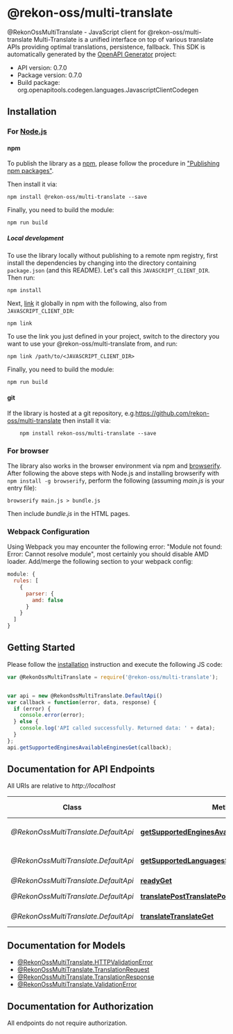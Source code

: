 # @rekon-oss/multi-translate

@RekonOssMultiTranslate - JavaScript client for @rekon-oss/multi-translate
Multi-Translate is a unified interface on top of various translate APIs providing optimal translations, persistence, fallback.
This SDK is automatically generated by the [OpenAPI Generator](https://openapi-generator.tech) project:

- API version: 0.7.0
- Package version: 0.7.0
- Build package: org.openapitools.codegen.languages.JavascriptClientCodegen

## Installation

### For [Node.js](https://nodejs.org/)

#### npm

To publish the library as a [npm](https://www.npmjs.com/), please follow the procedure in ["Publishing npm packages"](https://docs.npmjs.com/getting-started/publishing-npm-packages).

Then install it via:

```shell
npm install @rekon-oss/multi-translate --save
```

Finally, you need to build the module:

```shell
npm run build
```

##### Local development

To use the library locally without publishing to a remote npm registry, first install the dependencies by changing into the directory containing `package.json` (and this README). Let's call this `JAVASCRIPT_CLIENT_DIR`. Then run:

```shell
npm install
```

Next, [link](https://docs.npmjs.com/cli/link) it globally in npm with the following, also from `JAVASCRIPT_CLIENT_DIR`:

```shell
npm link
```

To use the link you just defined in your project, switch to the directory you want to use your @rekon-oss/multi-translate from, and run:

```shell
npm link /path/to/<JAVASCRIPT_CLIENT_DIR>
```

Finally, you need to build the module:

```shell
npm run build
```

#### git

If the library is hosted at a git repository, e.g.https://github.com/rekon-oss/multi-translate
then install it via:

```shell
    npm install rekon-oss/multi-translate --save
```

### For browser

The library also works in the browser environment via npm and [browserify](http://browserify.org/). After following
the above steps with Node.js and installing browserify with `npm install -g browserify`,
perform the following (assuming *main.js* is your entry file):

```shell
browserify main.js > bundle.js
```

Then include *bundle.js* in the HTML pages.

### Webpack Configuration

Using Webpack you may encounter the following error: "Module not found: Error:
Cannot resolve module", most certainly you should disable AMD loader. Add/merge
the following section to your webpack config:

```javascript
module: {
  rules: [
    {
      parser: {
        amd: false
      }
    }
  ]
}
```

## Getting Started

Please follow the [installation](#installation) instruction and execute the following JS code:

```javascript
var @RekonOssMultiTranslate = require('@rekon-oss/multi-translate');


var api = new @RekonOssMultiTranslate.DefaultApi()
var callback = function(error, data, response) {
  if (error) {
    console.error(error);
  } else {
    console.log('API called successfully. Returned data: ' + data);
  }
};
api.getSupportedEnginesAvailableEnginesGet(callback);

```

## Documentation for API Endpoints

All URIs are relative to *http://localhost*

Class | Method | HTTP request | Description
------------ | ------------- | ------------- | -------------
*@RekonOssMultiTranslate.DefaultApi* | [**getSupportedEnginesAvailableEnginesGet**](docs/DefaultApi.md#getSupportedEnginesAvailableEnginesGet) | **GET** /available-engines | Get Supported Engines
*@RekonOssMultiTranslate.DefaultApi* | [**getSupportedLanguagesSupportedLanguagesGet**](docs/DefaultApi.md#getSupportedLanguagesSupportedLanguagesGet) | **GET** /supported-languages | Get Supported Languages
*@RekonOssMultiTranslate.DefaultApi* | [**readyGet**](docs/DefaultApi.md#readyGet) | **GET** / | Ready
*@RekonOssMultiTranslate.DefaultApi* | [**translatePostTranslatePost**](docs/DefaultApi.md#translatePostTranslatePost) | **POST** /translate | Translate Post
*@RekonOssMultiTranslate.DefaultApi* | [**translateTranslateGet**](docs/DefaultApi.md#translateTranslateGet) | **GET** /translate | Translate


## Documentation for Models

 - [@RekonOssMultiTranslate.HTTPValidationError](docs/HTTPValidationError.md)
 - [@RekonOssMultiTranslate.TranslationRequest](docs/TranslationRequest.md)
 - [@RekonOssMultiTranslate.TranslationResponse](docs/TranslationResponse.md)
 - [@RekonOssMultiTranslate.ValidationError](docs/ValidationError.md)


## Documentation for Authorization

All endpoints do not require authorization.
